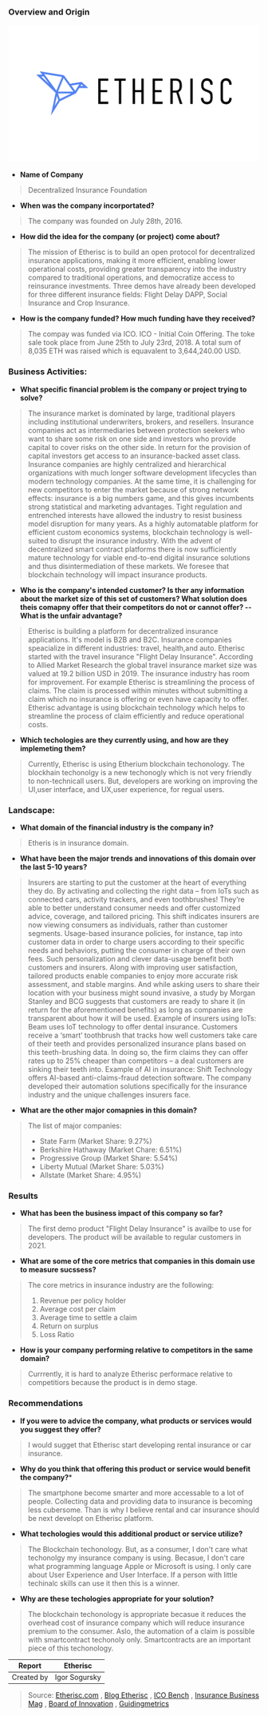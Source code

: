 
### Overview and Origin

![Logo](etherisc_logo.png)

* **Name of Company**
> Decentralized Insurance Foundation


* **When was the company incorportated?**
> The company was founded on July 28th, 2016.

* **How did the idea for the company (or project) come about?** 
> The mission of Etherisc is to build an open protocol for decentralized insurance applications, making it more efficient, enabling lower operational costs, providing greater transparency into the industry compared to traditional operations, and democratize access to reinsurance investments. Three demos have already been developed for three different insurance fields: Flight Delay DAPP, Social Insurance and Crop Insurance. 


* **How is the company funded? How much funding have they received?**
> The compay was funded via ICO. ICO - Initial Coin Offering.  The toke sale took place from June 25th to July 23rd, 2018. A total sum of 8,035 ETH was raised which is equavalent to 3,644,240.00 USD. 

### Business Activities: 

* **What specific financial problem is the company or project trying to solve?**
> The insurance market is dominated by large, traditional players including institutional underwriters, brokers, and resellers. Insurance companies act as intermediaries between protection seekers who want to share some risk on one side and investors who provide capital to cover risks on the other side. In return for the provision of capital investors get access to an insurance-backed asset class. Insurance companies are highly centralized and hierarchical organizations with much longer software development lifecycles than modern technology companies. At the same time, it is challenging for new competitors to enter the market because of strong network effects: insurance is a big numbers game, and this gives incumbents strong statistical and marketing
advantages. Tight regulation and entrenched interests have allowed the industry to resist business model disruption for many years. As a highly automatable platform for efficient custom economics systems, blockchain technology is well-suited to disrupt the insurance industry. With the advent of decentralized smart contract platforms there is now sufficiently mature technology for viable end-to-end digital insurance solutions and thus disintermediation of these markets. We foresee that blockchain technology will impact insurance products.

* **Who is the company's intended customer? Is ther any information about the market size of this set of customers? What solution does theis comapny offer that their competitors do not or cannot offer? -- What is the unfair advantage?**
> Etherisc is building a platform for decentralized insurance applications. It's model is B2B and B2C. Insurance companies speacialize in different industries: travel, health,and auto. Etherisc started with the travel insurance "Flight Delay Insurance". According to Allied Market Research the global travel insurance market size was valued at 19.2 billion USD in 2019. 
The insurance industry has room for improvement. For example Etherisc is streamlining the process of claims. The claim is processed within minutes without submitting a claim which no insurance is offering or even have capacity to offer. Etherisc advantage is using blockchain technology which helps to streamline the process of claim efficiently and reduce operational costs. 
* **Which techologies are they currently using, and how are they implemeting them?** 
> Currently, Etherisc is using Etherium blockchain techonology. The blockhain techonolgy is a new techonogly which is not very friendly to non-technicall users. But, developers are working on improving the UI,user interface, and UX,user experience, for regual users. 

### Landscape: 

* **What domain of the financial industry is the company in?**
> Etheris is in insurance domain. 

* **What have been the major trends and innovations of this domain over the last 5-10 years?**
> Insurers are starting to put the customer at the heart of everything they do. By activating and collecting the right data – from IoTs such as connected cars, activity trackers, and even toothbrushes! They’re able to better understand consumer needs and offer customized advice, coverage, and tailored pricing. This shift indicates insurers are now viewing consumers as individuals, rather than customer segments.
Usage-based insurance policies, for instance, tap into customer data in order to charge users according to their specific needs and behaviors, putting the consumer in charge of their own fees.
Such personalization and clever data-usage benefit both customers and insurers. Along with improving user satisfaction, tailored products enable companies to enjoy more accurate risk assessment, and stable margins.
And while asking users to share their location with your business might sound invasive, a study by Morgan Stanley and BCG suggests that customers are ready to share it (in return for the aforementioned benefits) as long as companies are transparent about how it will be used.
Example of insurers using IoTs: Beam uses IoT technology to offer dental insurance. Customers receive a ‘smart’ toothbrush that tracks how well customers take care of their teeth and provides personalized insurance plans based on this teeth-brushing data. In doing so, the firm claims they can offer rates up to 25% cheaper than competitors – a deal customers are sinking their teeth into.
Example of AI in insurance: Shift Technology offers AI-based anti-claims-fraud detection software. The company developed their automation solutions specifically for the insurance industry and the unique challenges insurers face.


* **What are the other major comapnies in this domain?** 
> The list of major companies:
> * State Farm (Market Share: 9.27%)
> * Berkshire Hathaway (Market Chare: 6.51%)
> * Progressive Group (Market Share: 5.54%)
> * Liberty Mutual (Market Share: 5.03%)
> * Allstate (Market Share: 4.95%)
    
### Results

* **What has been the business impact of this company so far?**
> The first demo product "Flight Delay Insurance" is availbe to use for developers. The product will be available to regular customers in 2021. 
* **What are some of the core metrics that companies in this domain use to measure sucssess?** 
> The core metrics in insurance industry are the following: 
> 1. Revenue per policy holder
> 1. Average cost per claim
> 1. Average time to settle a claim
> 1. Return on surplus
> 1. Loss Ratio

* **How is your company performing relative to competitors in the same domain?** 
> Currrently, it is hard to analyze Etherisc performace relative to competitiors because the product is in demo stage. 

### Recommendations

* **If you were to advice the company, what products or services would you suggest they offer?** 
> I would sugget that Etherisc start developing rental insurance or car insurance.

* **Why do you think that offering this product or service would benefit the company?***
> The smartphone become smarter and more accessable to a lot of people. Collecting data and providing data to insurance is becoming less cubersome. Than is why I believe rental and car insurance should be next developt on Etherisc platform.  

* **What techologies would this additional product or service utilize?** 
> The Blockchain techonology. But, as a consumer, I don't care what techonolgy my insurance company is using. Becasue, I don't care what programming language Apple or Microsoft is using. I only care about User Experience and User Interface. If a person with little techinalc skills can use it then this is a winner. 

* **Why are these techologies appropriate for your solution?** 

> The blockchain techonology is appropriate becasue it reduces the overhead cost of insurance company which will reduce insurance premium to the consumer. Aslo, the automation of a claim is possible with smartcontract techonoly only. Smartcontracts are an important piece of this techonology.  

| Report      |  Etherisc   |
| ----------- | ----------- |
| Created by  | Igor Sogursky |

> Source: [Etherisc.com](www.etherisc.com "Etherisc.com") , [Blog Etherisc](www.blog.etherisc.com) , [ICO Bench](www.icobench.com/ico/ehterisc) , [Insurance Business Mag](https://www.insurancebusinessmag.com/us/guides/these-are-the-top-25-propertycasualty-insurance-companies-in-the-us-32630.aspx) , [Board of Innovation](https://www.boardofinnovation.com/blog/trends-shaping-the-future-of-the-insurance-industry) , [Guidingmetrics](https://guidingmetrics.com/content/insurance-industrys-18-most-critical-metrics)

